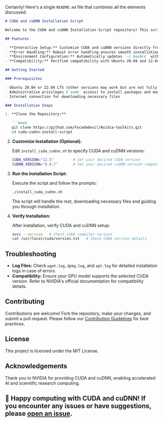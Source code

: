 Certainly! Here's a single `README.md` file that combines all the elements discussed:

```markdown
# CUDA and cuDNN Installation Script

Welcome to the CUDA and cuDNN Installation Script repository! This script automates the setup of CUDA (Compute Unified Device Architecture) and cuDNN (CUDA Deep Neural Network Library) on Ubuntu systems, making GPU acceleration for deep learning and computational tasks easier.

## Features

- **Interactive Setup:** Customize CUDA and cuDNN versions directly from the script to match your project requirements.
- **Error Handling:** Robust error handling ensures smooth installation and provides detailed logs for troubleshooting.
- **Environment Configuration:** Automatically updates `~/.bashrc` with CUDA and cuDNN paths for seamless integration.
- **Compatibility:** Verified compatibility with Ubuntu 20.04 and 22.04 LTS, ensuring reliable performance.

## Getting Started

### Prerequisites

- Ubuntu 20.04 or 22.04 LTS (other versions may work but are not fully tested)
- Administrative privileges (`sudo` access) to install packages and modify system settings
- Internet connection for downloading necessary files

### Installation Steps

1. **Clone the Repository:**

   ```bash
   git clone https://github.com/Facadedevil/Nvidia-toolkits.git
   cd cuda-cudnn-install-script
   ```

2. **Customize Installation (Optional):**

   Edit `install_cuda_cudnn.sh` to specify CUDA and cuDNN versions:

   ```bash
   CUDA_VERSION="12.5"         # Set your desired CUDA version
   CUDNN_VERSION="8.9.7"       # Set your desired cuDNN version compatible with CUDA
   ```

3. **Run the Installation Script:**

   Execute the script and follow the prompts:

   ```bash
   ./install_cuda_cudnn.sh
   ```

   The script will handle the rest, downloading necessary files and guiding you through installation.

4. **Verify Installation:**

   After installation, verify CUDA and cuDNN setup:

   ```bash
   nvcc --version   # Check CUDA compiler version
   cat /usr/local/cuda/version.txt   # Check CUDA version details
   ```

## Troubleshooting

- **Log Files:** Check `wget.log`, `dpkg.log`, and `apt.log` for detailed installation logs in case of errors.
- **Compatibility:** Ensure your GPU model supports the selected CUDA version. Refer to NVIDIA's official documentation for compatibility details.

## Contributing

Contributions are welcome! Fork the repository, make your changes, and submit a pull request. Please follow our [Contribution Guidelines](CONTRIBUTING.md) for best practices.

## License

This project is licensed under the MIT License.

## Acknowledgements

Thank you to NVIDIA for providing CUDA and cuDNN, enabling accelerated AI and scientific research computing.

## 🚀 Happy computing with CUDA and cuDNN! If you encounter any issues or have suggestions, please [open an issue](https://github.com/Facadedevil/Nvidia-toolkits/issues).
